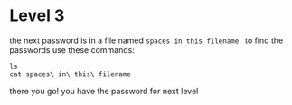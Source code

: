 # Level 3

the next password is in a file named ```spaces in this filename ```
to find the passwords use these commands:

```
ls
cat spaces\ in\ this\ filename
```

there you go! you have the password for next level
